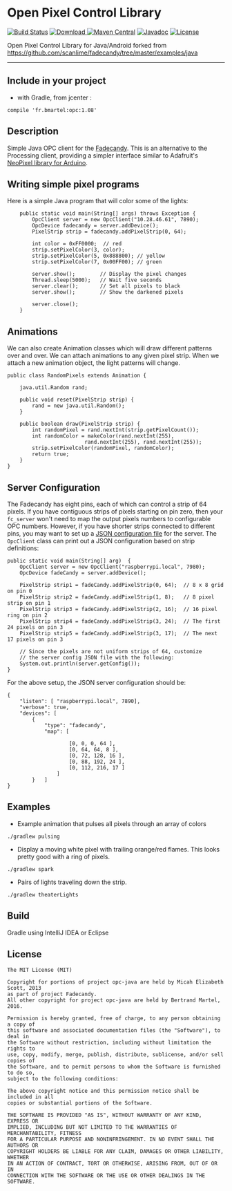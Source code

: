 # Open Pixel Control Library 

[![Build Status](https://travis-ci.org/bertrandmartel/opc-java.svg?branch=master)](https://travis-ci.org/bertrandmartel/opc-java)
[ ![Download](https://api.bintray.com/packages/bertrandmartel/maven/opc-java/images/download.svg) ](https://bintray.com/bertrandmartel/maven/opc-java/_latestVersion)
[![Maven Central](https://maven-badges.herokuapp.com/maven-central/fr.bmartel/opc/badge.svg)](https://maven-badges.herokuapp.com/maven-central/fr.bmartel/opc)
[![Javadoc](http://javadoc-badge.appspot.com/fr.bmartel/opc.svg?label=javadoc)](http://javadoc-badge.appspot.com/fr.bmartel/opc)
[![License](http://img.shields.io/:license-mit-blue.svg)](LICENSE.md)

Open Pixel Control Library for Java/Android forked from https://github.com/scanlime/fadecandy/tree/master/examples/java

<hr/>

## Include in your project

* with Gradle, from jcenter :

```
compile 'fr.bmartel:opc:1.08'
```

## Description

Simple Java OPC client for the [Fadecandy](http://www.misc.name/fadecandy/).
This is an alternative to the Processing client, providing a simpler interface similar to Adafruit's [NeoPixel library for Arduino](https://github.com/adafruit/Adafruit_NeoPixel).

## Writing simple pixel programs

Here is a simple Java program that will color some of the lights:

```
    public static void main(String[] args) throws Exception {
        OpcClient server = new OpcClient("10.28.46.61", 7890);
        OpcDevice fadecandy = server.addDevice();
        PixelStrip strip = fadecandy.addPixelStrip(0, 64);
        
        int color = 0xFF0000;  // red
        strip.setPixelColor(3, color);
        strip.setPixelColor(5, 0x888800); // yellow
        strip.setPixelColor(7, 0x00FF00); // green
        
        server.show();        // Display the pixel changes
        Thread.sleep(5000);   // Wait five seconds
        server.clear();       // Set all pixels to black
        server.show();        // Show the darkened pixels
        
        server.close();
    }
```

## Animations
We can also create Animation classes which will draw different patterns over and over.  We can attach animations to any given pixel strip.  When we attach a new animation object, the light patterns will change.

```
public class RandomPixels extends Animation {

    java.util.Random rand;
    
    public void reset(PixelStrip strip) {
        rand = new java.util.Random();
    }

    public boolean draw(PixelStrip strip) {
        int randomPixel = rand.nextInt(strip.getPixelCount());
        int randomColor = makeColor(rand.nextInt(255), 
                         rand.nextInt(255), rand.nextInt(255));
        strip.setPixelColor(randomPixel, randomColor);
        return true;
    }
}
```

## Server Configuration

The Fadecandy has eight pins, each of which can control a strip of 64 pixels.
If you have contiguous strips of pixels starting on pin zero, then your `fc_server` won't need to map the output pixels numbers to configurable OPC numbers.  However, if you have
shorter strips connected to different pins, you may want to set up a [JSON configuration file](https://github.com/scanlime/fadecandy/blob/master/doc/fc_server_config.md)
for the server.  The `OpcClient` class can print out a JSON configuration based on
strip definitions:

```
public static void main(String[] arg)  {
    OpcClient server = new OpcClient("raspberrypi.local", 7980);
    OpcDevice fadeCandy = server.addDevice();
        
    PixelStrip strip1 = fadeCandy.addPixelStrip(0, 64);  // 8 x 8 grid on pin 0
    PixelStrip strip2 = fadeCandy.addPixelStrip(1, 8);   // 8 pixel strip on pin 1
    PixelStrip strip3 = fadeCandy.addPixelStrip(2, 16);  // 16 pixel ring on pin 2
    PixelStrip strip4 = fadeCandy.addPixelStrip(3, 24);  // The first 24 pixels on pin 3
    PixelStrip strip5 = fadeCandy.addPixelStrip(3, 17);  // The next 17 pixels on pin 3
        
    // Since the pixels are not uniform strips of 64, customize 
    // the server config JSON file with the following:
    System.out.println(server.getConfig());
}
```

For the above setup, the JSON server configuration should be:

```
{
    "listen": [ "raspberrypi.local", 7890],
    "verbose": true,
    "devices": [
        {
            "type": "fadecandy",
            "map": [

                    [0, 0, 0, 64 ],
                    [0, 64, 64, 8 ],
                    [0, 72, 128, 16 ],
                    [0, 88, 192, 24 ],
                    [0, 112, 216, 17 ]
                ]
        }   ]
}
```

## Examples


* Example animation that pulses all pixels through an array of colors

```
./gradlew pulsing
```

* Display a moving white pixel with trailing orange/red flames. This looks pretty good with a ring of pixels.

```
./gradlew spark
```

* Pairs of lights traveling down the strip.

```
./gradlew theaterLights
```

## Build

Gradle using IntelliJ IDEA or Eclipse

## License

```
The MIT License (MIT)

Copyright for portions of project opc-java are held by Micah Elizabeth Scott, 2013 
as part of project Fadecandy. 
All other copyright for project opc-java are held by Bertrand Martel, 2016.

Permission is hereby granted, free of charge, to any person obtaining a copy of
this software and associated documentation files (the "Software"), to deal in
the Software without restriction, including without limitation the rights to
use, copy, modify, merge, publish, distribute, sublicense, and/or sell copies of
the Software, and to permit persons to whom the Software is furnished to do so,
subject to the following conditions:

The above copyright notice and this permission notice shall be included in all
copies or substantial portions of the Software.

THE SOFTWARE IS PROVIDED "AS IS", WITHOUT WARRANTY OF ANY KIND, EXPRESS OR
IMPLIED, INCLUDING BUT NOT LIMITED TO THE WARRANTIES OF MERCHANTABILITY, FITNESS
FOR A PARTICULAR PURPOSE AND NONINFRINGEMENT. IN NO EVENT SHALL THE AUTHORS OR
COPYRIGHT HOLDERS BE LIABLE FOR ANY CLAIM, DAMAGES OR OTHER LIABILITY, WHETHER
IN AN ACTION OF CONTRACT, TORT OR OTHERWISE, ARISING FROM, OUT OF OR IN
CONNECTION WITH THE SOFTWARE OR THE USE OR OTHER DEALINGS IN THE SOFTWARE.
```

